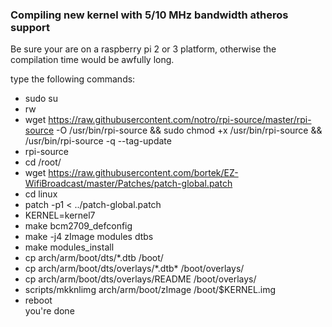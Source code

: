 ### Compiling new kernel with 5/10 MHz bandwidth atheros support

Be sure your are on a raspberry pi 2 or 3 platform, otherwise the compilation time would be awfully long.  

type the following commands:  
* sudo su
* rw
* wget https://raw.githubusercontent.com/notro/rpi-source/master/rpi-source -O /usr/bin/rpi-source && sudo chmod +x /usr/bin/rpi-source && /usr/bin/rpi-source -q --tag-update
* rpi-source
* cd /root/
* wget https://raw.githubusercontent.com/bortek/EZ-WifiBroadcast/master/Patches/patch-global.patch
* cd linux
* patch -p1 < ../patch-global.patch
* KERNEL=kernel7
* make bcm2709_defconfig
* make -j4 zImage modules dtbs
* make modules_install
* cp arch/arm/boot/dts/\*.dtb /boot/
* cp arch/arm/boot/dts/overlays/\*.dtb\* /boot/overlays/
* cp arch/arm/boot/dts/overlays/README /boot/overlays/
* scripts/mkknlimg arch/arm/boot/zImage /boot/$KERNEL.img
* reboot  
you're done